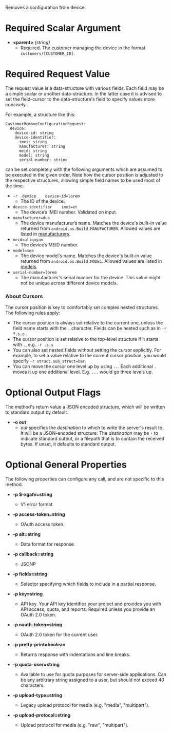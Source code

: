Removes a configuration from device.
# Required Scalar Argument
* **&lt;parent&gt;** *(string)*
    - Required. The customer managing the device in the format
        `customers/[CUSTOMER_ID]`.
# Required Request Value

The request value is a data-structure with various fields. Each field may be a simple scalar or another data-structure.
In the latter case it is advised to set the field-cursor to the data-structure's field to specify values more concisely.

For example, a structure like this:
```
CustomerRemoveConfigurationRequest:
  device:
    device-id: string
    device-identifier:
      imei: string
      manufacturer: string
      meid: string
      model: string
      serial-number: string

```

can be set completely with the following arguments which are assumed to be executed in the given order. Note how the cursor position is adjusted to the respective structures, allowing simple field names to be used most of the time.

* `-r .device    device-id=lorem`
    - The ID of the device.
* `device-identifier    imei=et`
    - The device’s IMEI number. Validated on input.
* `manufacturer=duo`
    - The device manufacturer’s name. Matches the device&#39;s built-in
        value returned from `android.os.Build.MANUFACTURER`. Allowed values are
        listed in
        [manufacturers](/zero-touch/resources/manufacturer-names#manufacturers-names).
* `meid=aliquyam`
    - The device’s MEID number.
* `model=sea`
    - The device model&#39;s name. Matches the device&#39;s built-in value returned from
        `android.os.Build.MODEL`. Allowed values are listed in
        [models](/zero-touch/resources/manufacturer-names#model-names).
* `serial-number=lorem`
    - The manufacturer&#39;s serial number for the device. This value might not be
        unique across different device models.




### About Cursors

The cursor position is key to comfortably set complex nested structures. The following rules apply:

* The cursor position is always set relative to the current one, unless the field name starts with the `.` character. Fields can be nested such as in `-r f.s.o` .
* The cursor position is set relative to the top-level structure if it starts with `.`, e.g. `-r .s.s`
* You can also set nested fields without setting the cursor explicitly. For example, to set a value relative to the current cursor position, you would specify `-r struct.sub_struct=bar`.
* You can move the cursor one level up by using `..`. Each additional `.` moves it up one additional level. E.g. `...` would go three levels up.


# Optional Output Flags

The method's return value a JSON encoded structure, which will be written to standard output by default.

* **-o out**
    - *out* specifies the *destination* to which to write the server's result to.
      It will be a JSON-encoded structure.
      The *destination* may be `-` to indicate standard output, or a filepath that is to contain the received bytes.
      If unset, it defaults to standard output.
# Optional General Properties

The following properties can configure any call, and are not specific to this method.

* **-p $-xgafv=string**
    - V1 error format.

* **-p access-token=string**
    - OAuth access token.

* **-p alt=string**
    - Data format for response.

* **-p callback=string**
    - JSONP

* **-p fields=string**
    - Selector specifying which fields to include in a partial response.

* **-p key=string**
    - API key. Your API key identifies your project and provides you with API access, quota, and reports. Required unless you provide an OAuth 2.0 token.

* **-p oauth-token=string**
    - OAuth 2.0 token for the current user.

* **-p pretty-print=boolean**
    - Returns response with indentations and line breaks.

* **-p quota-user=string**
    - Available to use for quota purposes for server-side applications. Can be any arbitrary string assigned to a user, but should not exceed 40 characters.

* **-p upload-type=string**
    - Legacy upload protocol for media (e.g. &#34;media&#34;, &#34;multipart&#34;).

* **-p upload-protocol=string**
    - Upload protocol for media (e.g. &#34;raw&#34;, &#34;multipart&#34;).
